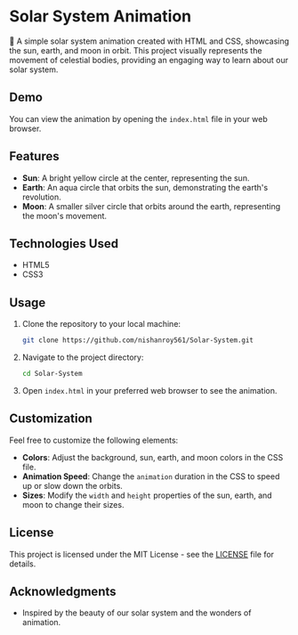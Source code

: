 # Solar System Animation

🌌 A simple solar system animation created with HTML and CSS, showcasing the sun, earth, and moon in orbit. This project visually represents the movement of celestial bodies, providing an engaging way to learn about our solar system.

## Demo

You can view the animation by opening the `index.html` file in your web browser.

## Features

- **Sun**: A bright yellow circle at the center, representing the sun.
- **Earth**: An aqua circle that orbits the sun, demonstrating the earth's revolution.
- **Moon**: A smaller silver circle that orbits around the earth, representing the moon's movement.

## Technologies Used

- HTML5
- CSS3

## Usage

1. Clone the repository to your local machine:
    ```bash
    git clone https://github.com/nishanroy561/Solar-System.git
    ```

2. Navigate to the project directory:
    ```bash
    cd Solar-System
    ```

3. Open `index.html` in your preferred web browser to see the animation.

## Customization

Feel free to customize the following elements:

- **Colors**: Adjust the background, sun, earth, and moon colors in the CSS file.
- **Animation Speed**: Change the `animation` duration in the CSS to speed up or slow down the orbits.
- **Sizes**: Modify the `width` and `height` properties of the sun, earth, and moon to change their sizes.

## License

This project is licensed under the MIT License - see the [LICENSE](LICENSE) file for details.

## Acknowledgments

- Inspired by the beauty of our solar system and the wonders of animation.
